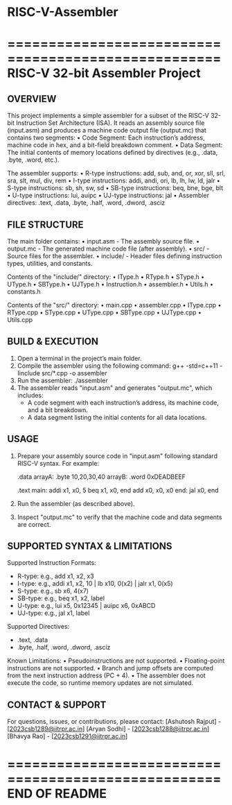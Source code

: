 # RISC-V-Assembler
====================================================
          RISC-V 32-bit Assembler Project
====================================================

OVERVIEW
--------
This project implements a simple assembler for a subset of the
RISC-V 32-bit Instruction Set Architecture (ISA). It reads an assembly
source file (input.asm) and produces a machine code output file (output.mc)
that contains two segments:
  • Code Segment: Each instruction’s address, machine code in hex, and a
    bit-field breakdown comment.
  • Data Segment: The initial contents of memory locations defined by
    directives (e.g., .data, .byte, .word, etc.).

The assembler supports:
  • R-type instructions: add, sub, and, or, xor, sll, srl, sra, slt, mul, div, rem
  • I-type instructions: addi, andi, ori, lb, lh, lw, ld, jalr
  • S-type instructions: sb, sh, sw, sd
  • SB-type instructions: beq, bne, bge, blt
  • U-type instructions: lui, auipc
  • UJ-type instructions: jal
  • Assembler directives: .text, .data, .byte, .half, .word, .dword, .asciz

FILE STRUCTURE
--------------
The main folder contains:
  • input.asm          - The assembly source file.
  • output.mc          - The generated machine code file (after assembly).
  • src/               - Source files for the assembler.
  • include/           - Header files defining instruction types, utilities, and constants.

Contents of the "include/" directory:
  • IType.h
  • RType.h
  • SType.h
  • UType.h
  • SBType.h
  • UJType.h
  • Instruction.h
  • assembler.h
  • Utils.h
  • constants.h

Contents of the "src/" directory:
  • main.cpp
  • assembler.cpp
  • IType.cpp
  • RType.cpp
  • SType.cpp
  • UType.cpp
  • SBType.cpp
  • UJType.cpp
  • Utils.cpp

BUILD & EXECUTION
-----------------
1. Open a terminal in the project’s main folder.
2. Compile the assembler using the following command:
     g++ -std=c++11 -Iinclude src/*.cpp -o assembler
3. Run the assembler:
     ./assembler
4. The assembler reads "input.asm" and generates "output.mc", which includes:
   - A code segment with each instruction’s address, its machine code, and a bit breakdown.
   - A data segment listing the initial contents for all data locations.

USAGE
-----
1. Prepare your assembly source code in "input.asm" following standard RISC-V syntax.
   For example:

     .data
     arrayA: .byte 10,20,30,40
     arrayB: .word 0xDEADBEEF

     .text
     main:
         addi x1, x0, 5
         beq x1, x0, end
         add  x0, x0, x0
     end:
         jal  x0, end

2. Run the assembler (as described above).
3. Inspect "output.mc" to verify that the machine code and data segments are correct.

SUPPORTED SYNTAX & LIMITATIONS
------------------------------
Supported Instruction Formats:
  - R-type:    e.g., add x1, x2, x3
  - I-type:    e.g., addi x1, x2, 10 | lb x10, 0(x2) | jalr x1, 0(x5)
  - S-type:    e.g., sb x6, 4(x7)
  - SB-type:   e.g., beq x1, x2, label
  - U-type:    e.g., lui x5, 0x12345 | auipc x6, 0xABCD
  - UJ-type:   e.g., jal x1, label

Supported Directives:
  - .text, .data
  - .byte, .half, .word, .dword, .asciz

Known Limitations:
  • Pseudoinstructions are not supported.
  • Floating-point instructions are not supported.
  • Branch and jump offsets are computed from the next instruction address (PC + 4).
  • The assembler does not execute the code, so runtime memory updates are not simulated.

CONTACT & SUPPORT
-----------------
For questions, issues, or contributions, please contact:
   [Ashutosh Rajput] - [2023csb1289@iitrpr.ac.in]
   [Aryan Sodhi] - [2023csb1288@iitrpr.ac.in]
   [Bhavya Rao] - [2023csb1291@iitrpr.ac.in]

====================================================
                END OF README
====================================================
